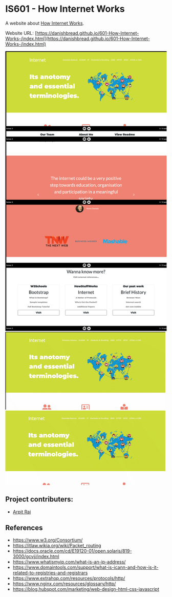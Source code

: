 # IS601 - How Internet Works

A website about [How Internet Works](https://danishbread.github.io/601-How-Internet-Works-/).

Website URL: [https://danishbread.github.io/601-How-Internet-Works-/index.html](https://danishbread.github.io/601-How-Internet-Works-/index.html)

![Screenshot](images/screenshot.png)
![In a nutshell](images/shot.gif)
![Have a closer look](images/shot2.gif)

## Project contributers:

 - [Arpit Rai](https://github.com/DanishBread/)

## References

 - https://www.w3.org/Consortium/
 - https://itlaw.wikia.org/wiki/Packet_routing
 - https://docs.oracle.com/cd/E19120-01/open.solaris/819-3000/gcvjj/index.html
 - https://www.whatismyip.com/what-is-an-ip-address/
 - https://www.domaintools.com/support/what-is-icann-and-how-is-it-related-to-registries-and-registrars
 - https://www.extrahop.com/resources/protocols/http/
 - https://www.nginx.com/resources/glossary/http/
 - https://blog.hubspot.com/marketing/web-design-html-css-javascript
